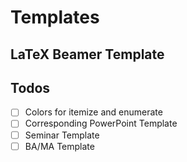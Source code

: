 # Templates

## LaTeX Beamer Template

## Todos

- [ ] Colors for itemize and enumerate
- [ ] Corresponding PowerPoint Template
- [ ] Seminar Template
- [ ] BA/MA Template

